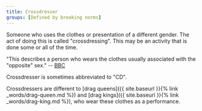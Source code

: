 ```yaml
---
title: Crossdresser
groups: [Defined by breaking norms]
---
```


Someone who uses the clothes or presentation of a different gender. The act of doing this is called "crossdressing". This may be an activity that is done some or all of the time.

"This describes a person who wears the clothes usually associated with the "opposite" sex." -- [BBC](http://www.bbc.co.uk/news/magazine-32979297)

Crossdresser is sometimes abbreviated to "CD".

Crossdressers are different to [drag queens]({{ site.baseurl }}{% link _words/drag-queen.md %}) and [drag kings]({{ site.baseurl }}{% link _words/drag-king.md %}), who wear these clothes as a performance.
